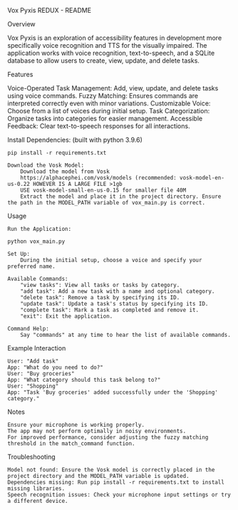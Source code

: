 Vox Pyxis REDUX - README

Overview

Vox Pyxis is an exploration of accessibility features in development more specifically voice recognition and TTS for the visually impaired. The application works with voice recognition, text-to-speech, and a SQLite database to allow users to create, view, update, and delete tasks.



Features

Voice-Operated Task Management: Add, view, update, and delete tasks using voice commands.
Fuzzy Matching: Ensures commands are interpreted correctly even with minor variations.
    Customizable Voice: Choose from a list of voices during initial setup.
    Task Categorization: Organize tasks into categories for easier management.
    Accessible Feedback: Clear text-to-speech responses for all interactions.


Install Dependencies: (built with python 3.9.6)

    pip install -r requirements.txt

    Download the Vosk Model:
        Download the model from Vosk
        https://alphacephei.com/vosk/models (recommended: vosk-model-en-us-0.22 HOWEVER IS A LARGE FILE >1gb
        USE vosk-model-small-en-us-0.15 for smaller file 40M
        Extract the model and place it in the project directory. Ensure the path in the MODEL_PATH variable of vox_main.py is correct.

Usage

    Run the Application:

    python vox_main.py

    Set Up:
        During the initial setup, choose a voice and specify your preferred name.

    Available Commands:
        "view tasks": View all tasks or tasks by category.
        "add task": Add a new task with a name and optional category.
        "delete task": Remove a task by specifying its ID.
        "update task": Update a task's status by specifying its ID.
        "complete task": Mark a task as completed and remove it.
        "exit": Exit the application.

    Command Help:
        Say "commands" at any time to hear the list of available commands.

Example Interaction

    User: "Add task"
    App: "What do you need to do?"
    User: "Buy groceries"
    App: "What category should this task belong to?"
    User: "Shopping"
    App: "Task 'Buy groceries' added successfully under the 'Shopping' category."

Notes

    Ensure your microphone is working properly.
    The app may not perform optimally in noisy environments.
    For improved performance, consider adjusting the fuzzy matching threshold in the match_command function.

Troubleshooting

    Model not found: Ensure the Vosk model is correctly placed in the project directory and the MODEL_PATH variable is updated.
    Dependencies missing: Run pip install -r requirements.txt to install missing libraries.
    Speech recognition issues: Check your microphone input settings or try a different device.
